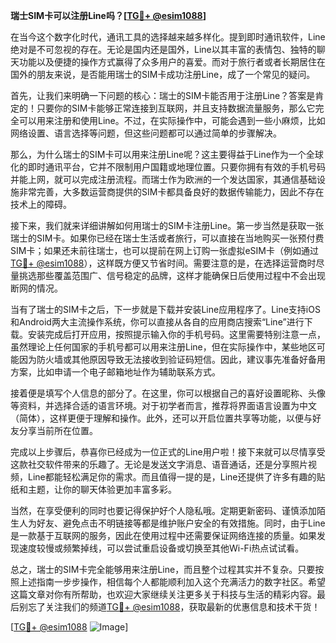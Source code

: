 **瑞士SIM卡可以注册Line吗？[[TG💪+ @esim1088](https://t.me/s/esim1088)]**

在当今这个数字化时代，通讯工具的选择越来越多样化。提到即时通讯软件，Line绝对是不可忽视的存在。无论是国内还是国外，Line以其丰富的表情包、独特的聊天功能以及便捷的操作方式赢得了众多用户的喜爱。而对于旅行者或者长期居住在国外的朋友来说，是否能用瑞士的SIM卡成功注册Line，成了一个常见的疑问。

首先，让我们来明确一下问题的核心：瑞士的SIM卡能否用于注册Line？答案是肯定的！只要你的SIM卡能够正常连接到互联网，并且支持数据流量服务，那么它完全可以用来注册和使用Line。不过，在实际操作中，可能会遇到一些小麻烦，比如网络设置、语言选择等问题，但这些问题都可以通过简单的步骤解决。

那么，为什么瑞士的SIM卡可以用来注册Line呢？这主要得益于Line作为一个全球化的即时通讯平台，它并不限制用户国籍或地理位置。只要你拥有有效的手机号码并能上网，就可以完成注册流程。而瑞士作为欧洲的一个发达国家，其通信基础设施非常完善，大多数运营商提供的SIM卡都具备良好的数据传输能力，因此不存在技术上的障碍。

接下来，我们就来详细讲解如何用瑞士的SIM卡注册Line。第一步当然是获取一张瑞士的SIM卡。如果你已经在瑞士生活或者旅行，可以直接在当地购买一张预付费SIM卡；如果还未前往瑞士，也可以提前在网上订购一张虚拟eSIM卡（例如通过[TG💪+ @esim1088](https://t.me/s/esim1088)），这样既方便又节省时间。需要注意的是，在选择运营商时尽量挑选那些覆盖范围广、信号稳定的品牌，这样才能确保日后使用过程中不会出现断网的情况。

当有了瑞士的SIM卡之后，下一步就是下载并安装Line应用程序了。Line支持iOS和Android两大主流操作系统，你可以直接从各自的应用商店搜索“Line”进行下载。安装完成后打开应用，按照提示输入你的手机号码。这里需要特别注意一点，虽然理论上任何国家的手机号都可以用来注册Line，但在实际操作中，某些地区可能因为防火墙或其他原因导致无法接收到验证码短信。因此，建议事先准备好备用方案，比如申请一个电子邮箱地址作为辅助联系方式。

接着便是填写个人信息的部分了。在这里，你可以根据自己的喜好设置昵称、头像等资料，并选择合适的语言环境。对于初学者而言，推荐将界面语言设置为中文（简体），这样更便于理解和操作。此外，还可以开启位置共享等功能，以便与好友分享当前所在位置。

完成以上步骤后，恭喜你已经成为一位正式的Line用户啦！接下来就可以尽情享受这款社交软件带来的乐趣了。无论是发送文字消息、语音通话，还是分享照片视频，Line都能轻松满足你的需求。而且值得一提的是，Line还提供了许多有趣的贴纸和主题，让你的聊天体验更加丰富多彩。

当然，在享受便利的同时也要记得保护好个人隐私哦。定期更新密码、谨慎添加陌生人为好友、避免点击不明链接等都是维护账户安全的有效措施。同时，由于Line是一款基于互联网的服务，因此在使用过程中还需要保证网络连接的质量。如果发现速度较慢或频繁掉线，可以尝试重启设备或切换至其他Wi-Fi热点试试看。

总之，瑞士的SIM卡完全能够用来注册Line，而且整个过程其实并不复杂。只要按照上述指南一步步操作，相信每个人都能顺利加入这个充满活力的数字社区。希望这篇文章对你有所帮助，也欢迎大家继续关注更多关于科技与生活的精彩内容。最后别忘了关注我们的频道[TG💪+ @esim1088](https://t.me/s/esim1088)，获取最新的优惠信息和技术干货！

[[TG💪+ @esim1088](https://t.me/s/esim1088) ![Image](https://i.postimg.cc/4NQfJmqS/Snipaste-2025-05-13-00-14-12.png)]